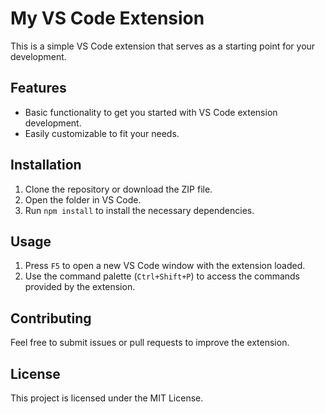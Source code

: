 # My VS Code Extension

This is a simple VS Code extension that serves as a starting point for your development. 

## Features

- Basic functionality to get you started with VS Code extension development.
- Easily customizable to fit your needs.

## Installation

1. Clone the repository or download the ZIP file.
2. Open the folder in VS Code.
3. Run `npm install` to install the necessary dependencies.

## Usage

1. Press `F5` to open a new VS Code window with the extension loaded.
2. Use the command palette (`Ctrl+Shift+P`) to access the commands provided by the extension.

## Contributing

Feel free to submit issues or pull requests to improve the extension.

## License

This project is licensed under the MIT License.